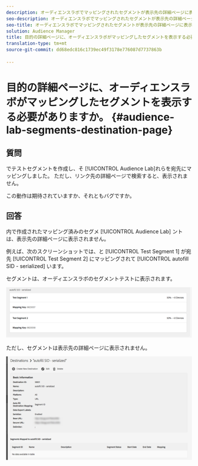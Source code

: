```yaml
---
description: オーディエンスラボでマッピングされたセグメントが表示先の詳細ページに表示されない理由
seo-description: オーディエンスラボでマッピングされたセグメントが表示先の詳細ページに表示されない理由
seo-title: オーディエンスラボでマッピングされたセグメントが表示先の詳細ページに表示されない理由
solution: Audience Manager
title: 目的の詳細ページに、オーディエンスラボがマッピングしたセグメントを表示する必要がありますか。
translation-type: tm+mt
source-git-commit: dd68edc816c1739ec49f3178e776087d7737863b

---
```



# 目的の詳細ページに、オーディエンスラボがマッピングしたセグメントを表示する必要がありますか。 {#audience-lab-segments-destination-page}

## 質問

でテストセグメントを作成し、そ [!UICONTROL Audience Lab]れらを宛先にマッピングしました。 ただし、リンク先の詳細ページで検索すると、表示されません。

この動作は期待されていますか、それともバグですか。

## 回答

内で作成されたマッピング済みのセグメ [!UICONTROL Audience Lab] ントは、表示先の詳細ページに表示されません。

例えば、次のスクリーンショットでは、と [!UICONTROL Test Segment 1] が宛先 [!UICONTROL Test Segment 2] にマッピングされて [!UICONTROL autofill SID - serialized] います。

セグメントは、オーディエンスラボのセグメントテストに表示されます。

![画像 —オーディエンスラボセグメント表示](assets/should_i_see_my_aamlab01.png)

ただし、セグメントは表示先の詳細ページに表示されません。

![宛先の詳細ページの画像](assets/should_i_see_my_aamlab02.png)